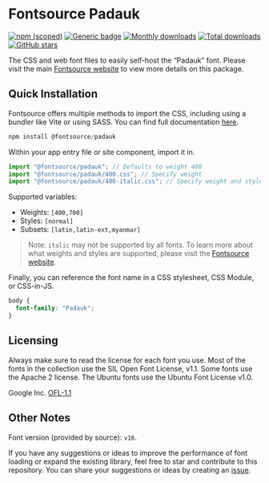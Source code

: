 # Fontsource Padauk

[![npm (scoped)](https://img.shields.io/npm/v/@fontsource/padauk?color=brightgreen)](https://www.npmjs.com/package/@fontsource/padauk) [![Generic badge](https://img.shields.io/badge/fontsource-passing-brightgreen)](https://github.com/fontsource/fontsource) [![Monthly downloads](https://badgen.net/npm/dm/@fontsource/padauk)](https://github.com/fontsource/fontsource) [![Total downloads](https://badgen.net/npm/dt/@fontsource/padauk)](https://github.com/fontsource/fontsource) [![GitHub stars](https://img.shields.io/github/stars/fontsource/fontsource.svg?style=social&label=Star)](https://github.com/fontsource/fontsource/stargazers)

The CSS and web font files to easily self-host the “Padauk” font. Please visit the main [Fontsource website](https://fontsource.org/fonts/padauk) to view more details on this package.

## Quick Installation

Fontsource offers multiple methods to import the CSS, including using a bundler like Vite or using SASS. You can find full documentation [here](https://fontsource.org/docs/getting-started/introduction).

```javascript
npm install @fontsource/padauk
```

Within your app entry file or site component, import it in.

```javascript
import "@fontsource/padauk"; // Defaults to weight 400
import "@fontsource/padauk/400.css"; // Specify weight
import "@fontsource/padauk/400-italic.css"; // Specify weight and style
```

Supported variables:
- Weights: `[400,700]`
- Styles: `[normal]`
- Subsets: `[latin,latin-ext,myanmar]`

> Note: `italic` may not be supported by all fonts. To learn more about what weights and styles are supported, please visit the [Fontsource website](https://fontsource.org/fonts/padauk).

Finally, you can reference the font name in a CSS stylesheet, CSS Module, or CSS-in-JS.

```css
body {
  font-family: "Padauk";
}
```

## Licensing
Always make sure to read the license for each font you use. Most of the fonts in the collection use the SIL Open Font License, v1.1. Some fonts use the Apache 2 license. The Ubuntu fonts use the Ubuntu Font License v1.0.

Google Inc.
[OFL-1.1](http://scripts.sil.org/OFL)

## Other Notes
Font version (provided by source): `v16`.

If you have any suggestions or ideas to improve the performance of font loading or expand the existing library, feel free to star and contribute to this repository. You can share your suggestions or ideas by creating an [issue](https://github.com/fontsource/fontsource/issues).